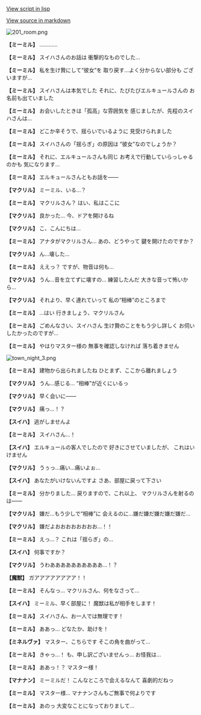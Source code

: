 [View script in lisp](../scripts/202103090.txt)

[View source in markdown](202103090.md)

![201_room.png](../images/backgrounds/201_room.png)

**【ミーミル】**
…………

**【ミーミル】**
スイハさんのお話は
衝撃的なものでした…

**【ミーミル】**
私を生け贄にして“彼女”を
取り戻す…よく分からない部分も
ございますが…

**【ミーミル】**
スイハさんは本気でした
それに、たびたびエルキュールさんの
お名前も出ていました

**【ミーミル】**
お会いしたときは「孤高」な雰囲気を
感じましたが、先程のスイハさんは…

**【ミーミル】**
どこか辛そうで、揺らいでいるように
見受けられました

**【ミーミル】**
スイハさんの「揺らぎ」の原因は
“彼女”なのでしょうか？

**【ミーミル】**
それに、エルキュールさんも同じ
お考えで行動していらっしゃるのかも
気になります…

**【ミーミル】**
エルキュールさんともお話を――

**【マクリル】**
ミーミル、いる…？

**【ミーミル】**
マクリルさん？
はい、私はここに

**【マクリル】**
良かった…
今、ドアを開けるね

**【マクリル】**
こ、こんにちは…

**【ミーミル】**
アナタがマクリルさん…
あの、どうやって
鍵を開けたのですか？

**【マクリル】**
ん…壊した…

**【ミーミル】**
ええっ？
ですが、物音は何も…

**【マクリル】**
うん…音を立てずに壊すの…
練習したんだ
大きな音って怖いから…

**【マクリル】**
それより、早く連れていって
私の“相棒”のところまで

**【ミーミル】**
…はい
行きましょう、マクリルさん

**【ミーミル】**
ごめんなさい、スイハさん
生け贄のことをもう少し詳しく
お伺いしたかったのですが…

**【ミーミル】**
やはりマスター様の
無事を確認しなければ
落ち着きません

![town_night_3.png](../images/backgrounds/town_night_3.png)

**【ミーミル】**
建物から出られましたね
ひとまず、ここから離れましょう

**【マクリル】**
うん…感じる…
“相棒”が近くにいるっ

**【マクリル】**
早く会いに――

**【マクリル】**
痛っ…！？

**【スイハ】**
逃がしませんよ

**【ミーミル】**
スイハさん…！

**【スイハ】**
エルキュールの客人でしたので
好きにさせていましたが、
これはいけません

**【マクリル】**
うぅっ…痛い…痛いよぉ…

**【スイハ】**
あなたがいけないんですよ
さあ、部屋に戻って下さい

**【ミーミル】**
分かりました…
戻りますので、これ以上、
マクリルさんを射るのは――

**【マクリル】**
嫌だ…もう少しで“相棒”に
会えるのに…嫌だ嫌だ嫌だ嫌だ嫌だ…

**【マクリル】**
嫌だよおおおおおおおお…！！

**【ミーミル】**
えっ…？
これは「揺らぎ」の…

**【スイハ】**
何事ですか？

**【マクリル】**
うわああああああああああ…！？

**【魔獣】**
ガアアアアアアアア！！

**【ミーミル】**
そんなっ…
マクリルさん、何をなさって…

**【スイハ】**
ミーミル、早く部屋に！
魔獣は私が相手をします！

**【ミーミル】**
スイハさん、お一人では無理です！

**【ミーミル】**
ああっ…
どなたか、助けを！

**【ミネルヴァ】**
マスター、こちらです
そこの角を曲がって…

**【ミーミル】**
きゃっ…！
も、申し訳ございませんっ…
お怪我は…

**【ミーミル】**
ああっ！？
マスター様！

**【マナナン】**
ミーミルだ！
こんなところで会えるなんて
喜劇的だねっ

**【ミーミル】**
マスター様…
マナナンさんもご無事で何よりです

**【ミーミル】**
あのっ
大変なことになっておりまして…
